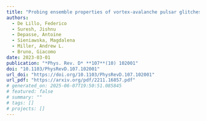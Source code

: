 ```yaml
---
title: "Probing ensemble properties of vortex-avalanche pulsar glitches with a stochastic gravitational-wave background search"
authors:
  - De Lillo, Federico
  - Suresh, Jishnu
  - Depasse, Antoine
  - Sieniawska, Magdalena
  - Miller, Andrew L.
  - Bruno, Giacomo
date: 2023-03-01
publication: "*Phys. Rev. D* **107**(10) 102001"
doi: "10.1103/PhysRevD.107.102001"
url_doi: "https://doi.org/10.1103/PhysRevD.107.102001"
url_pdf: "https://arxiv.org/pdf/2211.16857.pdf"
# generated_on: 2025-06-07T19:50:51.085845
# featured: false
# summary: ""
# tags: []
# projects: []
---
```

